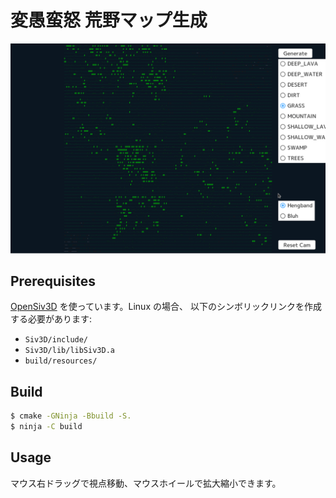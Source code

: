 # 変愚蛮怒 荒野マップ生成

![Screenshot](https://raw.githubusercontent.com/taotao54321/hengband-wilderness/master/screenshot.gif)

## Prerequisites

[OpenSiv3D](https://github.com/Siv3D/OpenSiv3D) を使っています。Linux の場合、
以下のシンボリックリンクを作成する必要があります:

* `Siv3D/include/`
* `Siv3D/lib/libSiv3D.a`
* `build/resources/`

## Build

```sh
$ cmake -GNinja -Bbuild -S.
$ ninja -C build
```

## Usage

マウス右ドラッグで視点移動、マウスホイールで拡大縮小できます。
